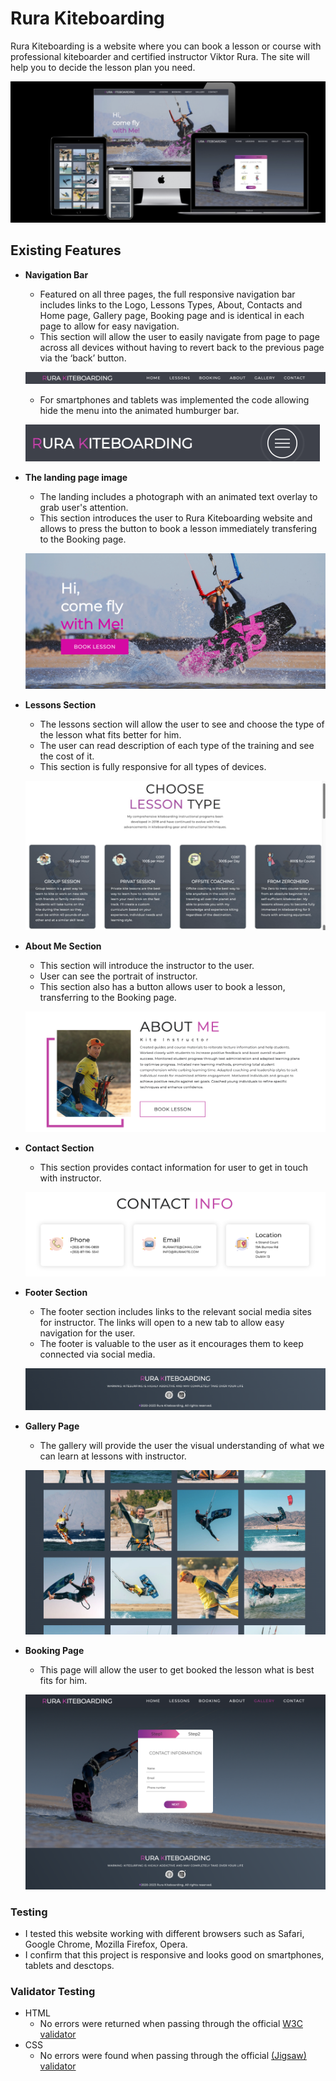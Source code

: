 # Rura Kiteboarding

Rura Kiteboarding is a website where you can book a lesson or course with professional kiteboarder and certified instructor Viktor Rura. The site will help you to decide the lesson plan you need.

![Responsice Mockup](./assets/images/readme_media/RK_mockup.png)

## Existing Features

- __Navigation Bar__

  - Featured on all three pages, the full responsive navigation bar includes links to the Logo, Lessons Types, About, Contacts and Home page, Gallery page, Booking page and is identical in each page to allow for easy navigation.
  - This section will allow the user to easily navigate from page to page across all devices without having to revert back to the previous page via the ‘back’ button. 

  ![Navigation Bar](./assets/images/readme_media/NavigationBar.png)

  - For smartphones and tablets was implemented the code allowing hide the menu into the animated humburger bar.

  ![Tablet Nav Bar](./assets/images/readme_media/TabletNavBar.png)

- __The landing page image__

    - The landing includes a photograph with an animated text overlay to grab user's attention.
  - This section introduces the user to Rura Kiteboarding website and allows to press the button to book a lesson immediately transfering to the Booking page.

  ![Landing](./assets/images/readme_media/LandingPage.png)

- __Lessons Section__
  - The lessons section will allow the user to see and choose the type of the lesson what fits better for him.
  - The user can read description of each type of the training and see the cost of it.
  - This section is fully responsive for all types of devices.

  ![Lesson](./assets/images/readme_media/LessonsType.png)

- __About Me Section__
  - This section will introduce the instructor to the user.
  - User can see the portrait of instructor.
  - This section also has a button allows user to book a lesson, transferring to the Booking page.

  ![About Me](./assets/images/readme_media/AboutMe.png)

- __Contact Section__
  - This section provides contact information for user to get in touch with instructor.

  ![Contact info](./assets/images/readme_media/Contact.png)

- __Footer Section__
  - The footer section includes links to the relevant social media sites for instructor. The links will open to a new tab to allow easy navigation for the user. 
  - The footer is valuable to the user as it encourages them to keep connected via social media.

  ![Footer](./assets/images/readme_media/Footer.png)

- __Gallery Page__
  - The gallery will provide the user the visual understanding of what we can learn at lessons with instructor.

  ![Gallery](./assets/images/readme_media/Gallery.png)

- __Booking Page__
  - This page will allow the user to get booked the lesson what is best fits for him.
  
  ![Booking](./assets/images/readme_media/Booking.png)

### Testing
  - I tested this website working with different browsers such as Safari, Google Chrome, Mozilla Firefox, Opera.
  - I confirm that this project is responsive and looks good on smartphones, tablets and desctops.

### Validator Testing 

- HTML
  - No errors were returned when passing through the official [W3C validator](https://validator.w3.org/nu/?doc=https%3A%2F%2Frurakite.github.io%2Fkite-lessons%2Fgallery.html)
- CSS
  - No errors were found when passing through the official [(Jigsaw) validator](https://jigsaw.w3.org/css-validator/validator?uri=https%3A%2F%2Frurakite.github.io%2Fkite-lessons%2Findex.html&profile=css3svg&usermedium=all&warning=1&vextwarning=&lang=ru)